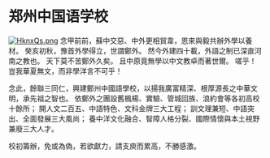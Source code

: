 # 郑州中国语学校
[![HknxQs.png](https://s4.ax1x.com/2022/02/01/HknxQs.png)](https://imgtu.com/i/HknxQs)
念甲前前，蘇中交惡、中外更相貿韋，恩來與毅共辦外學以養材。 癸亥初秋，豫首外學得立，世謂鄭外。 然今外建四十載，外語之制已深直河南之教也。 天下莫不苦鄭外久矣。 且中原竟無學以中文教卓而著世爾。 嗟乎！ 豈我華夏無文，而非學洋言不可乎！

念此，餘聯三同仁，興建鄭州中國語學校，以揚我廣富精深、根厚源長之中華文明，承先祖之智也。 依鄭外之團設舊楓楊、實驗、管城回族、浪約會等各初高校十餘所； 開人文二百五、中語特色、文科金牌三大工程； 訓文理兼短、中語突出、全面發展三大風尚； 養中洋文化融合、智障人格分裂、國際情懷與本土視野兼廢三大人才。

校初籌辦，免或為偽，若欲獻力，請支庾而累高，不勝感激。
